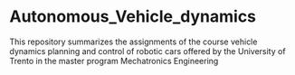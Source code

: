 # Autonomous_Vehicle_dynamics
This repository summarizes the assignments of the course vehicle dynamics planning and control of robotic cars offered by the University of Trento in the master program Mechatronics Engineering 
